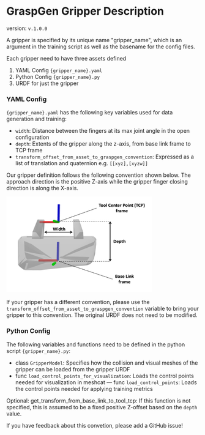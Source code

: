 # GraspGen Gripper Description

version: `v.1.0.0`

A gripper is specified by its unique name "gripper_name", which is an argument in the training script as well as the basename for the config files.

Each gripper need to have three assets defined
1) YAML Config `{gripper_name}.yaml`
2) Python Config `{gripper_name}.py`
3) URDF for just the gripper

### YAML Config 

`{gripper_name}.yaml` has the following key variables used for data generation and training:


- `width`: Distance between the fingers at its max joint angle in the open configuration
- `depth`: Extents of the gripper along the z-axis, from base link frame to TCP frame
- `transform_offset_from_asset_to_graspgen_convention`: Expressed as a list of translation and quaternion e.g. `[[xyz],[xyzw]]`

Our gripper definition follows the following convention shown below. The approach direction is the positive Z-axis while the gripper finger closing direction is along the X-axis. 

<img src="fig/graspgen_coordinate_convention.png" width="380" height="250" title="readme1">

If your gripper has a different convention, please use the `transform_offset_from_asset_to_graspgen_convention` variable to bring your gripper to this convention. The original URDF does not need to be modified.

### Python Config
The following variables and functions need to be defined in the python script `{gripper_name}.py`:

- class `GripperModel`: Specifies how the collision and visual meshes of the gripper can be loaded from the gripper URDF
- func `load_control_points_for_visualization`: Loads the control points needed for visualization in meshcat
— func `load_control_points`: Loads the control points needed for applying training metrics


Optional:
get_transform_from_base_link_to_tool_tcp: 
If this function is not specified, this is assumed to be a fixed positive Z-offset based on the `depth` value.

If you have feedback about this convetion, please add a GitHub issue!